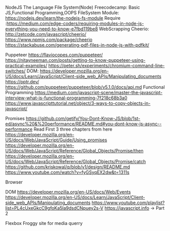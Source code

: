 NodeJS The Language
File System(Node)
Freecodecamp: Basic JS,Functional Programming,OOPS
FileSystem Module: https://nodejs.dev/learn/the-nodejs-fs-module
Require :https://medium.com/edge-coders/requiring-modules-in-node-js-everything-you-need-to-know-e7fbd119be8
WebScrapping
Cheerio: http://zetcode.com/javascript/cheerio/
https://www.npmjs.com/package/cheerio
https://stackabuse.com/generating-pdf-files-in-node-js-with-pdfkit/




Puppeteer
https://flaviocopes.com/puppeteer/
https://nitayneeman.com/posts/getting-to-know-puppeteer-using-practical-examples/
https://peter.sh/experiments/chromium-command-line-switches/
DOM: https://developer.mozilla.org/en-US/docs/Learn/JavaScript/Client-side_web_APIs/Manipulating_documents
https://pptr.dev/
https://github.com/puppeteer/puppeteer/blob/v5.1.0/docs/api.md
Functional Programming
https://medium.com/javascript-scene/master-the-javascript-interview-what-is-functional-programming-7f218c68b3a0
https://www.javascripttutorial.net/object/3-ways-to-copy-objects-in-javascript/




Promises
https://github.com/getify/You-Dont-Know-JS/blob/1st-ed/async%20&%20performance/README.md#you-dont-know-js-async--performance Read First 3 three chapters from here
https://developer.mozilla.org/en-US/docs/Web/JavaScript/Guide/Using_promises
https://developer.mozilla.org/en-US/docs/Web/JavaScript/Reference/Global_Objects/Promise/then
https://developer.mozilla.org/en-US/docs/Web/JavaScript/Reference/Global_Objects/Promise/catch
https://github.com/kriskowal/q/blob/v1/design/README.md
https://www.youtube.com/watch?v=fyGSyqEX2dw&t=1311s




Browser

DOM
https://developer.mozilla.org/en-US/docs/Web/Events
https://developer.mozilla.org/en-US/docs/Learn/JavaScript/Client-side_web_APIs/Manipulating_documents
https://www.youtube.com/playlist?list=PL4cUxeGkcC9gfoKa5la9dsdCNpuey2s-V
https://javascript.info -> Part 2





Flexbox Froggy site for media querry
